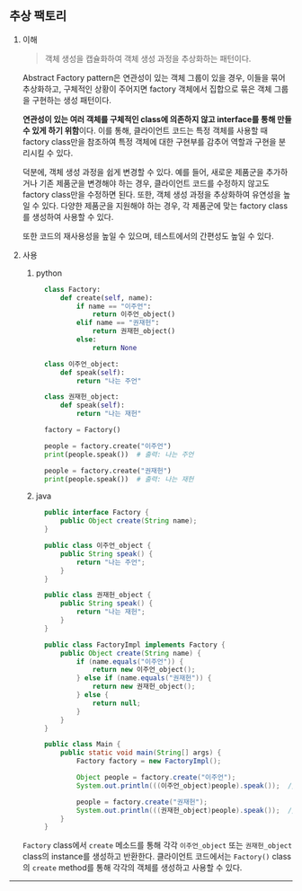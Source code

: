 ## 추상 팩토리

1. 이해

   > 객체 생성을 캡슐화하여 객체 생성 과정을 추상화하는 패턴이다.

   Abstract Factory pattern은 연관성이 있는 객체 그룹이 있을 경우, 이들을 묶어 추상화하고, 구체적인 상황이 주어지면 factory 객체에서 집합으로 묶은 객체 그룹을 구현하는 생성 패턴이다.

   **연관성이 있는 여러 객체를 구체적인 class에 의존하지 않고 interface를 통해 만들 수 있게 하기 위함**이다. 이를 통해, 클라이언트 코드는 특정 객체를 사용할 때 factory class만을 참조하여 특정 객체에 대한 구현부를 감추어 역할과 구현을 분리시킬 수 있다.

   덕분에, 객체 생성 과정을 쉽게 변경할 수 있다. 예를 들어, 새로운 제품군을 추가하거나 기존 제품군을 변경해야 하는 경우, 클라이언트 코드를 수정하지 않고도 factory class만을 수정하면 된다. 또한, 객체 생성 과정을 추상화하여 유연성을 높일 수 있다. 다양한 제품군을 지원해야 하는 경우, 각 제품군에 맞는 factory class를 생성하여 사용할 수 있다.

   또한 코드의 재사용성을 높일 수 있으며, 테스트에서의 간편성도 높일 수 있다.

2. 사용

   1. python

      ```python
        class Factory:
            def create(self, name):
                if name == "이주언":
                    return 이주언_object()
                elif name == "권재헌":
                    return 권재헌_object()
                else:
                    return None

        class 이주언_object:
            def speak(self):
                return "나는 주언"

        class 권재헌_object:
            def speak(self):
                return "나는 재헌"

        factory = Factory()

        people = factory.create("이주언")
        print(people.speak())  # 출력: 나는 주언

        people = factory.create("권재헌")
        print(people.speak())  # 출력: 나는 재헌
      ```

   2. java

      ```java
        public interface Factory {
            public Object create(String name);
        }

        public class 이주언_object {
            public String speak() {
                return "나는 주언";
            }
        }

        public class 권재헌_object {
            public String speak() {
                return "나는 재헌";
            }
        }

        public class FactoryImpl implements Factory {
            public Object create(String name) {
                if (name.equals("이주언")) {
                    return new 이주언_object();
                } else if (name.equals("권재헌")) {
                    return new 권재헌_object();
                } else {
                    return null;
                }
            }
        }

        public class Main {
            public static void main(String[] args) {
                Factory factory = new FactoryImpl();

                Object people = factory.create("이주언");
                System.out.println(((이주언_object)people).speak());  // 출력: 나는 주언

                people = factory.create("권재헌");
                System.out.println(((권재헌_object)people).speak());  // 출력: 나는 재헌
            }
        }
      ```

   `Factory` class에서 `create` 메소드를 통해 각각 `이주언_object` 또는 `권재헌_object` class의 instance를 생성하고 반환한다. 클라이언트 코드에서는 `Factory()` class의 `create` method를 통해 각각의 객체를 생성하고 사용할 수 있다.

---
